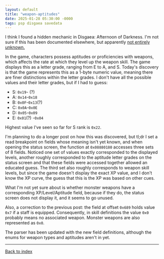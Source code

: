 ```yaml
---
layout: default
title: "weapon-aptitudes"
date: 2025-01-28 05:30:00 -0000
tags: psp disgaea savedata
---
```


I think I found a hidden mechanic in Disgaea: Afternoon of Darkness. I'm not sure if this has been documented elsewhere, but apparently [not entirely unknown.](https://github.com/Xkeeper0/disgaea-pc-tools/blob/master/disgaea/data/character.php#L57)

In the game, characters possess aptitudes or proficiencies with weapons, which affects the rate at which they level up the weapon skill. The game displays this as a letter grade, ranging from E to A, and S. Today's discovery is that the game represents this as a 1-byte numeric value, meaning there are finer distinctions within the letter grades. I don't have all the possible values and their letter grades, but if I had to guess:

- S: `0x19`- (?)
- A: `0x14`-`0x18`
- B: `0x0F`-`0x13`(?)
- C: `0x0A`-`0x0E`
- D: `0x05`-`0x09`
- E: `0x01`(?) -`0x04`

Highest value I've seen so far for S rank is `0x22`.

I'm planning to do a longer post on how this was discovered, but tl;dr I set a read breakpoint on fields whose meaning isn't yet known, and when opening the status screen, the function at `0x08880180` accesses three sets of 8 fields. Noticed one set of values exactly corresponded to the displayed levels, another roughly corresponded to the aptitude letter grades on the status screen and that these fields were accessed together allowed an educated guess. The third set also roughly corresponds to weapon skill levels, but since the game doesn't display the exact XP value, and I don't know the XP curve, the guess that this is the XP was based on other cues.

What I'm not yet sure about is whether monster weapons have a corresponding XP/Level/Aptitude field, because if they do, the status screen does not display it, and it seems to go unused.

Also, a correction to the previous post: the field at offset `0x689` holds value `0x7` if a staff is equipped. Consequently, in skill definitions the value `0x0` probably means no associated weapon. Monster weapons are also represented as `0x0`.

The parser has been updated with the new field definitions, although the enums for weapon types and aptitudes aren't in yet.

----

[Back to index](/breaking-videogames/)